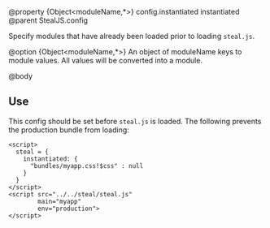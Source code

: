 @property {Object<moduleName,*>} config.instantiated instantiated
@parent StealJS.config

Specify modules that have already been loaded prior to loading `steal.js`.

@option {Object<moduleName,*>} An object of moduleName keys to 
module values.  All values will be converted into a module.

@body

## Use

This config should be set before `steal.js` is loaded.  The following
prevents the production bundle from loading:

```
<script>
  steal = {
    instantiated: {
      "bundles/myapp.css!$css" : null
    }
  }
</script>
<script src="../../steal/steal.js"
        main="myapp"
        env="production">
</script>
```
